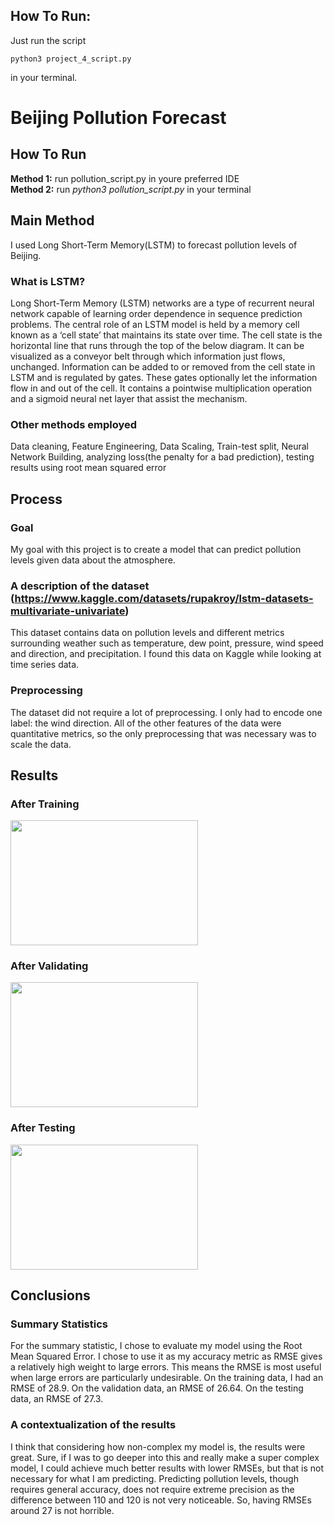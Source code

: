 ## How To Run:

Just run the script <br>
```
python3 project_4_script.py
```
in your terminal.<br>

# Beijing Pollution Forecast

## How To Run
**Method 1:** run pollution_script.py in youre preferred IDE <br>
**Method 2:** run *python3 pollution_script.py* in your terminal <br>

## Main Method
I used Long Short-Term Memory(LSTM) to forecast pollution levels of Beijing.

### What is LSTM?
Long Short-Term Memory (LSTM) networks are a type of recurrent neural network capable of learning order dependence in sequence prediction problems. The central role of an LSTM model is held by a memory cell known as a ‘cell state’ that maintains its state over time. The cell state is the horizontal line that runs through the top of the below diagram. It can be visualized as a conveyor belt through which information just flows, unchanged. Information can be added to or removed from the cell state in LSTM and is regulated by gates. These gates optionally let the information flow in and out of the cell. It contains a pointwise multiplication operation and a sigmoid neural net layer that assist the mechanism.

### Other methods employed
Data cleaning, Feature Engineering, Data Scaling, Train-test split, Neural Network Building, analyzing loss(the penalty for a bad prediction), testing results using root mean squared error

## Process 

### Goal 
My goal with this project is to create a model that can predict pollution levels given data about the atmosphere.

### A description of the dataset (https://www.kaggle.com/datasets/rupakroy/lstm-datasets-multivariate-univariate)
This dataset contains data on pollution levels and different metrics surrounding weather such as temperature, dew point, pressure, wind speed and direction, and precipitation. I found this data on Kaggle while looking at time series data.

### Preprocessing
The dataset did not require a lot of preprocessing. I only had to encode one label: the wind direction. All of the other features of the data were quantitative metrics, so the only preprocessing that was necessary was to scale the data.

## Results

### After Training
<img src=https://github.com/NicoCeresa/PersonalProjects/blob/main/PollutionForecast/Output%20Images/train.png width='300' height='200'/>

### After Validating
<img src=https://github.com/NicoCeresa/PersonalProjects/blob/main/PollutionForecast/Output%20Images/val.png width='300' height='200'/>

### After Testing
<img src=https://github.com/NicoCeresa/PersonalProjects/blob/main/PollutionForecast/Output%20Images/test.png width='300' height='200'/>

## Conclusions

### Summary Statistics
For the summary statistic, I chose to evaluate my model using the Root Mean Squared Error. I chose to use it as my accuracy metric as RMSE gives a relatively high weight to large errors. This means the RMSE is most useful when large errors are particularly undesirable. On the training data, I had an RMSE of 28.9. On the validation data, an RMSE of 26.64. On the testing data, an RMSE of 27.3.

### A contextualization of the results
I think that considering how non-complex my model is, the results were great. Sure, if I was to go deeper into this and really make a super complex model, I could achieve much better results with lower RMSEs, but that is not necessary for what I am predicting. Predicting pollution levels, though requires general accuracy, does not require extreme precision as the difference between 110 and 120 is not very noticeable. So, having RMSEs around 27 is not horrible.
